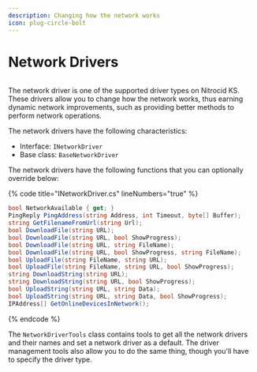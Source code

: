```yaml
---
description: Changing how the network works
icon: plug-circle-bolt
---
```


# Network Drivers

<figure><img src="https://github.com/Aptivi-Stable-Docs/nks-manual-0.1.0/blob/main/.gitbook/assets/125-inner.png" alt=""><figcaption></figcaption></figure>

The network driver is one of the supported driver types on Nitrocid KS. These drivers allow you to change how the network works, thus earning dynamic network improvements, such as providing better methods to perform network operations.

The network drivers have the following characteristics:

* Interface: `INetworkDriver`
* Base class: `BaseNetworkDriver`

The network drivers have the following functions that you can optionally override below:

{% code title="INetworkDriver.cs" lineNumbers="true" %}
```csharp
bool NetworkAvailable { get; }
PingReply PingAddress(string Address, int Timeout, byte[] Buffer);
string GetFilenameFromUrl(string Url);
bool DownloadFile(string URL);
bool DownloadFile(string URL, bool ShowProgress);
bool DownloadFile(string URL, string FileName);
bool DownloadFile(string URL, bool ShowProgress, string FileName);
bool UploadFile(string FileName, string URL);
bool UploadFile(string FileName, string URL, bool ShowProgress);
string DownloadString(string URL);
string DownloadString(string URL, bool ShowProgress);
bool UploadString(string URL, string Data);
bool UploadString(string URL, string Data, bool ShowProgress);
IPAddress[] GetOnlineDevicesInNetwork();
```
{% endcode %}

The `NetworkDriverTools` class contains tools to get all the network drivers and their names and set a network driver as a default. The driver management tools also allow you to do the same thing, though you'll have to specify the driver type.

